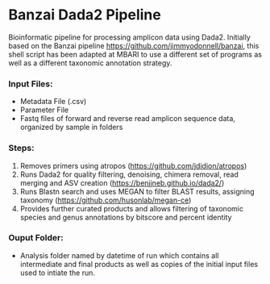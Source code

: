# Banzai Dada2 Pipeline

Bioinformatic pipeline for processing amplicon data using Dada2. Initially based on the Banzai pipeline https://github.com/jimmyodonnell/banzai, this shell script has been adapted at MBARI to use a different set of programs as well as a different taxonomic annotation strategy.

### Input Files:
- Metadata File (.csv)
- Parameter File
- Fastq files of forward and reverse read amplicon sequence data, organized by sample in folders

### Steps:
1. Removes primers using atropos (https://github.com/jdidion/atropos)
2. Runs Dada2 for quality filtering, denoising, chimera removal, read merging and ASV creation (https://benjjneb.github.io/dada2/)
3. Runs Blastn search and uses MEGAN to filter BLAST results, assigning taxonomy (https://github.com/husonlab/megan-ce)
4. Provides further curated products and allows filtering of taxonomic species and genus annotations by bitscore and percent identity

### Ouput Folder:
- Analysis folder named by datetime of run which contains all intermediate and final products as well as copies of the initial input files used to intiate the run.
